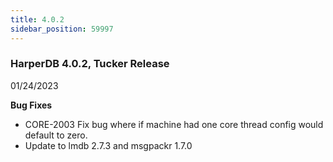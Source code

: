 ```yaml
---
title: 4.0.2
sidebar_position: 59997
---
```


### HarperDB 4.0.2, Tucker Release

01/24/2023

**Bug Fixes**

- CORE-2003 Fix bug where if machine had one core thread config would default to zero.
- Update to lmdb 2.7.3 and msgpackr 1.7.0
